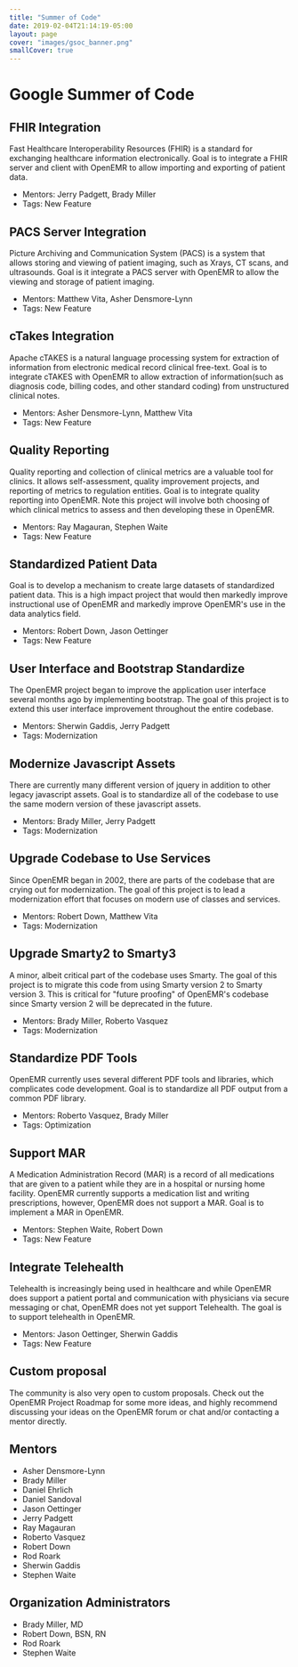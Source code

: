 ```yaml
---
title: "Summer of Code"
date: 2019-02-04T21:14:19-05:00
layout: page
cover: "images/gsoc_banner.png"
smallCover: true
---
```


# Google Summer of Code

## FHIR Integration

Fast Healthcare Interoperability Resources (FHIR) is a standard for exchanging healthcare information electronically. Goal is to integrate a FHIR server and client with OpenEMR to allow importing and exporting of patient data.

* Mentors: Jerry Padgett, Brady Miller
* Tags: New Feature


## PACS Server Integration

Picture Archiving and Communication System (PACS) is a system that allows storing and viewing of patient imaging, such as Xrays, CT scans, and ultrasounds. Goal is it integrate a PACS server with OpenEMR to allow the viewing and storage of patient imaging.

* Mentors: Matthew Vita, Asher Densmore-Lynn
* Tags: New Feature 


## cTakes Integration

Apache cTAKES is a natural language processing system for extraction of information from electronic medical record clinical free-text. Goal is to integrate cTAKES with OpenEMR to allow extraction of information(such as diagnosis code, billing codes, and other standard coding) from unstructured clinical notes.

* Mentors: Asher Densmore-Lynn, Matthew Vita
* Tags: New Feature 


## Quality Reporting

Quality reporting and collection of clinical metrics are a valuable tool for clinics. It allows self-assessment, quality improvement projects, and reporting of metrics to regulation entities. Goal is to integrate quality reporting into OpenEMR. Note this project will involve both choosing of which clinical metrics to assess and then developing these in OpenEMR.

* Mentors: Ray Magauran, Stephen Waite
* Tags: New Feature 


## Standardized Patient Data

Goal is to develop a mechanism to create large datasets of standardized patient data. This is a high impact project that would then markedly improve instructional use of OpenEMR and markedly improve OpenEMR's use in the data analytics field.

* Mentors: Robert Down, Jason Oettinger
* Tags: New Feature 


## User Interface and Bootstrap Standardize

The OpenEMR project began to improve the application user interface several months ago by implementing bootstrap. The goal of this project is to extend this user interface improvement throughout the entire codebase.

* Mentors: Sherwin Gaddis, Jerry Padgett
* Tags: Modernization 


## Modernize Javascript Assets

There are currently many different version of jquery in addition to other legacy javascript assets. Goal is to standardize all of the codebase to use the same modern version of these javascript assets.

* Mentors: Brady Miller, Jerry Padgett
* Tags: Modernization 


## Upgrade Codebase to Use Services

Since OpenEMR began in 2002, there are parts of the codebase that are crying out for modernization. The goal of this project is to lead a modernization effort that focuses on modern use of classes and services.

* Mentors: Robert Down, Matthew Vita
* Tags: Modernization 


## Upgrade Smarty2 to Smarty3

A minor, albeit critical part of the codebase uses Smarty. The goal of this project is to migrate this code from using Smarty version 2 to Smarty version 3. This is critical for "future proofing" of OpenEMR's codebase since Smarty version 2 will be deprecated in the future.

* Mentors: Brady Miller, Roberto Vasquez
* Tags: Modernization 


## Standardize PDF Tools

OpenEMR currently uses several different PDF tools and libraries, which complicates code development. Goal is to standardize all PDF output from a common PDF library.

* Mentors: Roberto Vasquez, Brady Miller
* Tags: Optimization 


## Support MAR

A Medication Administration Record (MAR) is a record of all medications that are given to a patient while they are in a hospital or nursing home facility. OpenEMR currently supports a medication list and writing prescriptions, however, OpenEMR does not support a MAR. Goal is to implement a MAR in OpenEMR.

* Mentors: Stephen Waite, Robert Down
* Tags: New Feature 


## Integrate Telehealth

Telehealth is increasingly being used in healthcare and while OpenEMR does support a patient portal and communication with physicians via secure messaging or chat, OpenEMR does not yet support Telehealth. The goal is to support telehealth in OpenEMR.

* Mentors: Jason Oettinger, Sherwin Gaddis
* Tags: New Feature 

## Custom proposal

The community is also very open to custom proposals. Check out the OpenEMR Project Roadmap for some more ideas, and highly recommend discussing your ideas on the OpenEMR forum or chat and/or contacting a mentor directly. 


## Mentors

* Asher Densmore-Lynn 
* Brady Miller 
* Daniel Ehrlich 
* Daniel Sandoval 
* Jason Oettinger 
* Jerry Padgett 
* Ray Magauran 
* Roberto Vasquez 
* Robert Down 
* Rod Roark 
* Sherwin Gaddis 
* Stephen Waite 

## Organization Administrators

* Brady Miller, MD
* Robert Down, BSN, RN
* Rod Roark
* Stephen Waite
